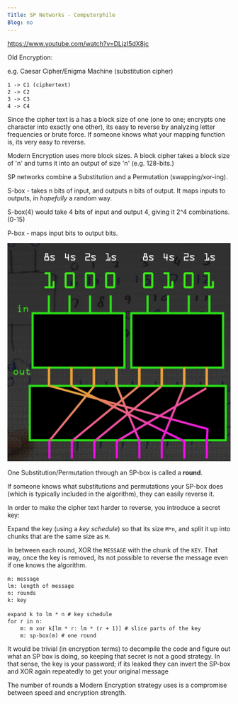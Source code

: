 ```yaml
---
Title: SP Networks - Computerphile
Blog: no
---
```


<https://www.youtube.com/watch?v=DLjzI5dX8jc>

Old Encryption:

e.g. Caesar Cipher/Enigma Machine (substitution cipher)

```
1 -> C1 (ciphertext)
2 -> C2
3 -> C3
4 -> C4
```

Since the cipher text is a has a block size of one (one to one; encrypts one character into exactly one other), its easy to reverse by analyzing letter frequencies or brute force. If someone knows what your mapping function is, its very easy to reverse.

Modern Encryption uses more block sizes. A block cipher takes a block size of 'n' and turns it into an output of size 'n' (e.g. 128-bits.)

SP networks combine a Substitution and a Permutation (swapping/xor-ing).

S-box - takes n bits of input, and outputs n bits of output. It maps inputs to outputs, in *hopefully* a random way.

S-box(4) would take 4 bits of input and output 4, giving it 2^4 combinations. (0-15)

P-box - maps input bits to output bits.

![sp-box](./images/sp-box.png)

One Substitution/Permutation through an SP-box is called a **round**.

If someone knows what substitutions and permutations your SP-box does (which is typically included in the algorithm), they can easily reverse it.

In order to make the cipher text harder to reverse, you introduce a secret key:

Expand the key (using a *key schedule*) so that its size `M*n`, and split it up into chunks that are the same size as `M`.

In between each round, XOR the `MESSAGE` with the chunk of the `KEY`. That way, once the key is removed, its not possible to reverse the message even if one knows the algorithm.

```
m: message
lm: length of message
n: rounds
k: key

expand k to lm * n # key schedule
for r in n:
    m: m xor k[lm * r: lm * (r + 1)] # slice parts of the key
    m: sp-box(m) # one round
```

It would be trivial (in encryption terms) to decompile the code and figure out what an SP box is doing, so keeping that secret is not a good strategy. In that sense, the key is your password; if its leaked they can invert the SP-box and XOR again repeatedly to get your original message

The number of rounds a Modern Encryption strategy uses is a compromise between speed and encryption strength.

